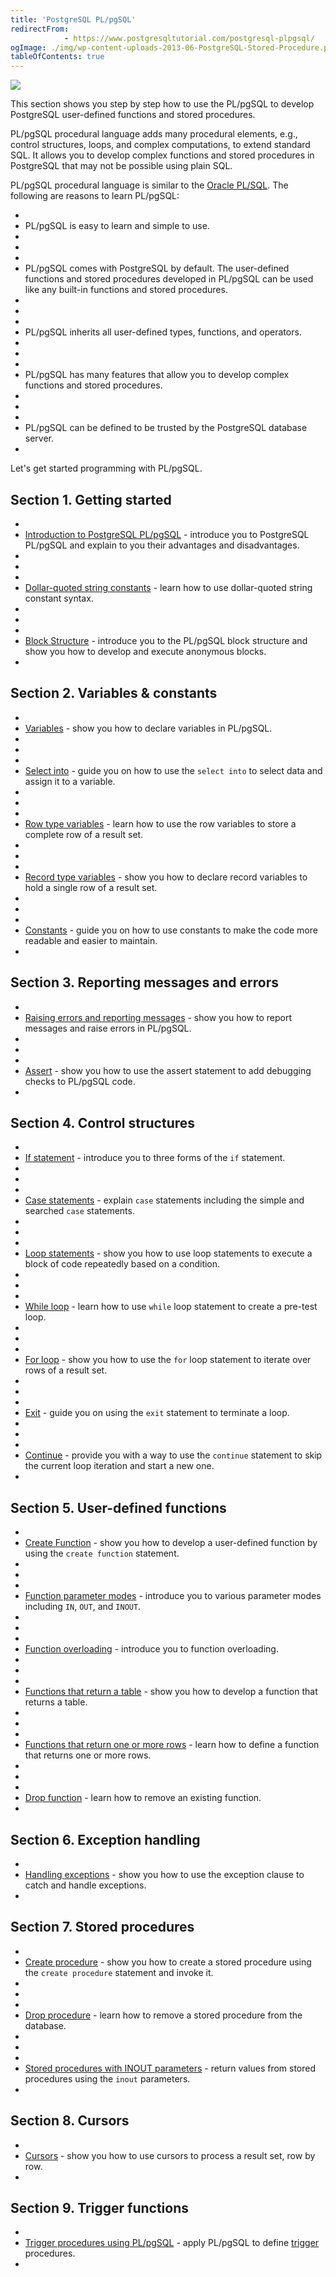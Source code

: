 ```yaml
---
title: 'PostgreSQL PL/pgSQL'
redirectFrom: 
            - https://www.postgresqltutorial.com/postgresql-plpgsql/
ogImage: ./img/wp-content-uploads-2013-06-PostgreSQL-Stored-Procedure.png
tableOfContents: true
---
```



![](./img/wp-content-uploads-2013-06-PostgreSQL-Stored-Procedure.png)





This section shows you step by step how to use the PL/pgSQL to develop PostgreSQL user-defined functions and stored procedures.





PL/pgSQL procedural language adds many procedural elements, e.g., control structures, loops, and complex computations, to extend standard SQL. It allows you to develop complex functions and stored procedures in PostgreSQL that may not be possible using plain SQL.





PL/pgSQL procedural language is similar to the [Oracle PL/SQL](https://www.oracletutorial.com/plsql-tutorial/). The following are reasons to learn PL/pgSQL:





- 
- PL/pgSQL is easy to learn and simple to use.
- 
-
- 
- PL/pgSQL comes with PostgreSQL by default. The user-defined functions and stored procedures developed in PL/pgSQL can be used like any built-in functions and stored procedures.
- 
-
- 
- PL/pgSQL inherits all user-defined types, functions, and operators.
- 
-
- 
- PL/pgSQL has many features that allow you to develop complex functions and stored procedures.
- 
-
- 
- PL/pgSQL can be defined to be trusted by the PostgreSQL database server.
- 





Let's get started programming with PL/pgSQL.







## Section 1. Getting started





- 
- [Introduction to PostgreSQL PL/pgSQL](https://www.postgresqltutorial.com/postgresql-plpgsql/introduction-to-postgresql-stored-procedures/) - introduce you to PostgreSQL PL/pgSQL and explain to you their advantages and disadvantages.
- 
-
- 
- [Dollar-quoted string constants](https://www.postgresqltutorial.com/postgresql-plpgsql/dollar-quoted-string-constants/) - learn how to use dollar-quoted string constant syntax.
- 
-
- 
- [Block Structure](https://www.postgresqltutorial.com/postgresql-plpgsql/plpgsql-block-structure/) - introduce you to the PL/pgSQL block structure and show you how to develop and execute anonymous blocks.
- 









## Section 2. Variables & constants





- 
- [Variables](https://www.postgresqltutorial.com/postgresql-plpgsql/plpgsql-variables/) - show you how to declare variables in PL/pgSQL.
- 
-
- 
- [Select into](https://www.postgresqltutorial.com/postgresql-plpgsql/pl-pgsql-select-into/) - guide you on how to use the `select into` to select data and assign it to a variable.
- 
-
- 
- [Row type variables](https://www.postgresqltutorial.com/postgresql-plpgsql/pl-pgsql-row-types/) - learn how to use the row variables to store a complete row of a result set.
- 
-
- 
- [Record type variables](https://www.postgresqltutorial.com/postgresql-plpgsql/plpgsql-record-types/) - show you how to declare record variables to hold a single row of a result set.
- 
-
- 
- [Constants](https://www.postgresqltutorial.com/postgresql-plpgsql/plpgsql-constants/) - guide you on how to use constants to make the code more readable and easier to maintain.
- 









## Section 3. Reporting messages and errors





- 
- [Raising errors and reporting messages](https://www.postgresqltutorial.com/postgresql-plpgsql/plpgsql-errors-messages/) - show you how to report messages and raise errors in PL/pgSQL.
- 
-
- 
- [Assert](https://www.postgresqltutorial.com/postgresql-plpgsql/pl-pgsql-assert/) - show you how to use the assert statement to add debugging checks to PL/pgSQL code.
- 









## Section 4. Control structures





- 
- [If statement](https://www.postgresqltutorial.com/postgresql-plpgsql/plpgsql-if-else-statements/) - introduce you to three forms of the `if` statement.
- 
-
- 
- [Case statements](https://www.postgresqltutorial.com/postgresql-plpgsql/plpgsql-case-statement/) - explain `case` statements including the simple and searched `case` statements.
- 
-
- 
- [Loop statements](https://www.postgresqltutorial.com/postgresql-plpgsql/plpgsql-loop-statements/) - show you how to use loop statements to execute a block of code repeatedly based on a condition.
- 
-
- 
- [While loop](https://www.postgresqltutorial.com/postgresql-plpgsql/pl-pgsql-while-loop/) - learn how to use `while` loop statement to create a pre-test loop.
- 
-
- 
- [For loop](https://www.postgresqltutorial.com/postgresql-plpgsql/plpgsql-for-loop/) - show you how to use the `for` loop statement to iterate over rows of a result set.
- 
-
- 
- [Exit](https://www.postgresqltutorial.com/postgresql-plpgsql/plpgsql-exit/) - guide you on using the `exit` statement to terminate a loop.
- 
-
- 
- [Continue](https://www.postgresqltutorial.com/postgresql-plpgsql/pl-pgsql-continue/) - provide you with a way to use the `continue` statement to skip the current loop iteration and start a new one.
- 









## Section 5. User-defined functions





- 
- [Create Function](https://www.postgresqltutorial.com/postgresql-plpgsql/postgresql-create-function/) - show you how to develop a user-defined function by using the `create function` statement.
- 
-
- 
- [Function parameter modes](https://www.postgresqltutorial.com/postgresql-plpgsql/plpgsql-function-parameters/) - introduce you to various parameter modes including `IN`, `OUT`, and `INOUT`.
- 
-
- 
- [Function overloading](https://www.postgresqltutorial.com/postgresql-plpgsql/plpgsql-function-overloading/) - introduce you to function overloading.
- 
-
- 
- [Functions that return a table](https://www.postgresqltutorial.com/postgresql-plpgsql/plpgsql-function-returns-a-table/) - show you how to develop a function that returns a table.
- 
-
- 
- [Functions that return one or more rows](https://www.postgresqltutorial.com/postgresql-plpgsql/plpgsql-returns-setof/) - learn how to define a function that returns one or more rows.
- 
-
- 
- [Drop function](https://www.postgresqltutorial.com/postgresql-plpgsql/postgresql-drop-function/) - learn how to remove an existing function.
- 









## Section 6. Exception handling





- 
- [Handling exceptions](https://www.postgresqltutorial.com/postgresql-plpgsql/postgresql-exception/) - show you how to use the exception clause to catch and handle exceptions.
- 









## Section 7. Stored procedures





- 
- [Create procedure](https://www.postgresqltutorial.com/postgresql-plpgsql/postgresql-create-procedure/) - show you how to create a stored procedure using the `create procedure` statement and invoke it.
- 
-
- 
- [Drop procedure](https://www.postgresqltutorial.com/postgresql-plpgsql/postgresql-drop-procedure/) - learn how to remove a stored procedure from the database.
- 
-
- 
- [Stored procedures with INOUT parameters](https://www.postgresqltutorial.com/postgresql-plpgsql/postgresql-stored-procedure-with-inout-parameters/) - return values from stored procedures using the `inout` parameters.
- 









## Section 8. Cursors





- 
- [Cursors](https://www.postgresqltutorial.com/postgresql-plpgsql/plpgsql-cursor/) - show you how to use cursors to process a result set, row by row.
- 









## Section 9. Trigger functions





- 
- [Trigger procedures using PL/pgSQL](https://www.postgresqltutorial.com/postgresql-triggers/) - apply PL/pgSQL to define [trigger](https://www.postgresqltutorial.com/postgresql-triggers/) procedures.
- 




